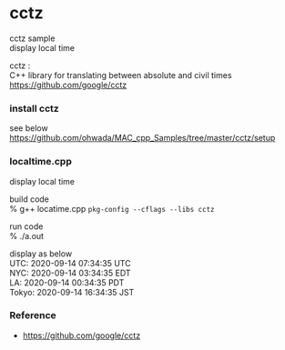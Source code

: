 cctz
===============

cctz sample <br/>
display local time <br/>

cctz : <br/>
C++ library for translating between absolute and civil times <br/>
https://github.com/google/cctz <br/>


###  install cctz
see below <br/>
https://github.com/ohwada/MAC_cpp_Samples/tree/master/cctz/setup <br/>


### localtime.cpp
display local time <br/>

build code <br/>
% g++ locatime.cpp `pkg-config --cflags --libs cctz` <br/>

run code <br/>
% ./a.out <br/>

display as below <br/>
UTC:	 2020-09-14 07:34:35 UTC  <br/>
NYC:	 2020-09-14 03:34:35 EDT <br/>
LA:	     2020-09-14 00:34:35 PDT <br/>
Tokyo:	 2020-09-14 16:34:35 JST <br/>


### Reference <br/>
- https://github.com/google/cctz <br/>

